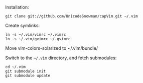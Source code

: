 Installation:

    git clone git://github.com/UnicodeSnowman/capVim.git ~/.vim

Create symlinks:

    ln -s ~/.vim/vimrc ~/.vimrc
    ln -s ~/.vim/gvimrc ~/.gvimrc

Move vim-colors-solarized to ~/.vim/bundle/

Switch to the `~/.vim` directory, and fetch submodules:

    cd ~/.vim
    git submodule init
    git submodule update
